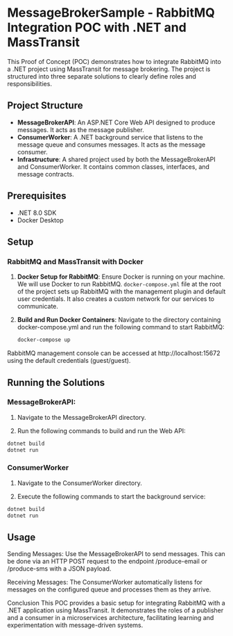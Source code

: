 # MessageBrokerSample - RabbitMQ Integration POC with .NET and MassTransit

This Proof of Concept (POC) demonstrates how to integrate RabbitMQ into a .NET project using MassTransit for message brokering. The project is structured into three separate solutions to clearly define roles and responsibilities.

## Project Structure

- **MessageBrokerAPI**: An ASP.NET Core Web API designed to produce messages. It acts as the message publisher.
- **ConsumerWorker**: A .NET background service that listens to the message queue and consumes messages. It acts as the message consumer.
- **Infrastructure**: A shared project used by both the MessageBrokerAPI and ConsumerWorker. It contains common classes, interfaces, and message contracts.

## Prerequisites

- .NET 8.0 SDK
- Docker Desktop

## Setup

### RabbitMQ and MassTransit with Docker

1. **Docker Setup for RabbitMQ**:
   Ensure Docker is running on your machine. We will use Docker to run RabbitMQ. `docker-compose.yml` file at the root of the project sets up RabbitMQ with the management plugin and default user credentials. It also creates a custom network for our services to communicate.

2. **Build and Run Docker Containers**: Navigate to the directory containing docker-compose.yml and run the following command to start RabbitMQ:
   ```bash
   docker-compose up
  RabbitMQ management console can be accessed at http://localhost:15672 using the default credentials (guest/guest).

## Running the Solutions  

### MessageBrokerAPI:

1.  Navigate to the MessageBrokerAPI directory.

2.  Run the following commands to build and run the Web API:
   
   ```bash
   dotnet build
   dotnet run
 ```

### ConsumerWorker

1.  Navigate to the ConsumerWorker directory.

2.  Execute the following commands to start the background service:
   
   ```bash
   dotnet build
   dotnet run
 ```

## Usage
Sending Messages: Use the MessageBrokerAPI to send messages. This can be done via an HTTP POST request to the endpoint /produce-email or /produce-sms with a JSON payload.

Receiving Messages: The ConsumerWorker automatically listens for messages on the configured queue and processes them as they arrive.

Conclusion
This POC provides a basic setup for integrating RabbitMQ with a .NET application using MassTransit. It demonstrates the roles of a publisher and a consumer in a microservices architecture, facilitating learning and experimentation with message-driven systems.
